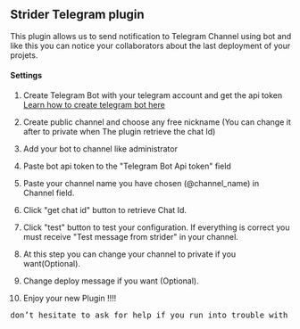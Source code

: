 ## Strider Telegram plugin

This plugin allows us to send notification to Telegram Channel using bot
and like this you can notice your collaborators about the last deployment of your 
projets.

#### Settings

1) Create Telegram Bot with your telegram account and get the api token <br/>
    [Learn how to create telegram bot here](https://core.telegram.org/bots#3-how-do-i-create-a-bot)
   
2) Create public channel and choose any free nickname 
   (You can change it after to private when The plugin retrieve the chat Id)

3) Add your bot to channel like administrator

4) Paste bot api token to the "Telegram Bot Api token" field

5) Paste your channel name you have chosen (@channel_name) in Channel field.

6) Click "get chat id" button to retrieve Chat Id.

7) Click "test" button to test your configuration. If everything is correct 
you must receive "Test message from strider" in your channel.

8) At this step you can change your channel to private if you want(Optional).

9) Change deploy message if you want (Optional).

10) Enjoy your new Plugin !!!!

<pre>
don’t hesitate to ask for help if you run into trouble with this plugin
</pre>